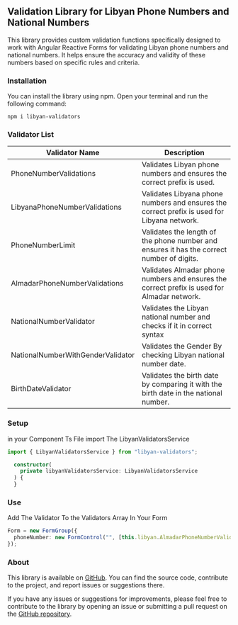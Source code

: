 ## Validation Library for Libyan Phone Numbers and National Numbers

This library provides custom validation functions specifically designed to work with Angular Reactive Forms for validating Libyan phone numbers and national numbers. It helps ensure the accuracy and validity of these numbers based on specific rules and criteria.

### Installation

You can install the library using npm. Open your terminal and run the following command:

```shell
npm i libyan-validators
```

### Validator List

| Validator Name                    | Description                                                                                 |
| --------------------------------- | ------------------------------------------------------------------------------------------- |
| PhoneNumberValidations            | Validates Libyan phone numbers and ensures the correct prefix is used.                      |
| LibyanaPhoneNumberValidations     | Validates Libyana phone numbers and ensures the correct prefix is used for Libyana network. |
| PhoneNumberLimit                  | Validates the length of the phone number and ensures it has the correct number of digits.   |
| AlmadarPhoneNumberValidations     | Validates Almadar phone numbers and ensures the correct prefix is used for Almadar network. |
| NationalNumberValidator           | Validates the Libyan national number and checks if it in correct syntax                     |
| NationalNumberWithGenderValidator | Validates the Gender By checking Libyan national number date.                               |
| BirthDateValidator                | Validates the birth date by comparing it with the birth date in the national number.        |

### Setup

in your Component Ts File import The LibyanValidatorsService

```typescript
import { LibyanValidatorsService } from "libyan-validators";
```

```typescript
  constructor(
    private libyanValidatorsService: LibyanValidatorsService
  ) {
  }
```

### Use

Add The Validator To the Validators Array In Your Form

```typescript
Form = new FormGroup({
  phoneNumber: new FormControl("", [this.libyan.AlmadarPhoneNumberValidations]),
});
```

### About

This library is available on [GitHub](https://github.com/ay-jamal/Libyan-Validators). You can find the source code, contribute to the project, and report issues or suggestions there.

If you have any issues or suggestions for improvements, please feel free to contribute to the library by opening an issue or submitting a pull request on the [GitHub repository](https://github.com/ay-jamal/Libyan-Validators).
